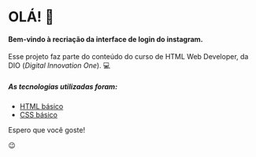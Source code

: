 # OLÁ! :slightly_smiling_face: #

#### Bem-vindo à recriação da interface de login do instagram. ####

Esse projeto faz parte do conteúdo do curso de HTML Web Developer, da DIO (_Digital Innovation One_). :computer:

##### As tecnologias utilizadas foram:

* [HTML básico](https://www.w3schools.com/html/)
* [CSS básico](https://developer.mozilla.org/pt-BR/docs/Web/CSS)

Espero que você goste!



:wink:






